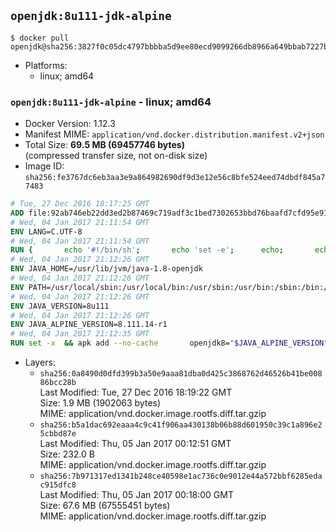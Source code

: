 ## `openjdk:8u111-jdk-alpine`

```console
$ docker pull openjdk@sha256:3827f0c05dc4797bbbba5d9ee80ecd9099266db8966a649bbab7227ba09816ad
```

-	Platforms:
	-	linux; amd64

### `openjdk:8u111-jdk-alpine` - linux; amd64

-	Docker Version: 1.12.3
-	Manifest MIME: `application/vnd.docker.distribution.manifest.v2+json`
-	Total Size: **69.5 MB (69457746 bytes)**  
	(compressed transfer size, not on-disk size)
-	Image ID: `sha256:fe3767dc6eb3aa3e9a864982690df9d3e12e56c8bfe524eed74dbdf845a77483`

```dockerfile
# Tue, 27 Dec 2016 18:17:25 GMT
ADD file:92ab746eb22dd3ed2b87469c719adf3c1bed7302653bbd76baafd7cfd95e911e in / 
# Wed, 04 Jan 2017 21:11:54 GMT
ENV LANG=C.UTF-8
# Wed, 04 Jan 2017 21:11:54 GMT
RUN { 		echo '#!/bin/sh'; 		echo 'set -e'; 		echo; 		echo 'dirname "$(dirname "$(readlink -f "$(which javac || which java)")")"'; 	} > /usr/local/bin/docker-java-home 	&& chmod +x /usr/local/bin/docker-java-home
# Wed, 04 Jan 2017 21:12:26 GMT
ENV JAVA_HOME=/usr/lib/jvm/java-1.8-openjdk
# Wed, 04 Jan 2017 21:12:26 GMT
ENV PATH=/usr/local/sbin:/usr/local/bin:/usr/sbin:/usr/bin:/sbin:/bin:/usr/lib/jvm/java-1.8-openjdk/jre/bin:/usr/lib/jvm/java-1.8-openjdk/bin
# Wed, 04 Jan 2017 21:12:26 GMT
ENV JAVA_VERSION=8u111
# Wed, 04 Jan 2017 21:12:26 GMT
ENV JAVA_ALPINE_VERSION=8.111.14-r1
# Wed, 04 Jan 2017 21:12:35 GMT
RUN set -x 	&& apk add --no-cache 		openjdk8="$JAVA_ALPINE_VERSION" 	&& [ "$JAVA_HOME" = "$(docker-java-home)" ]
```

-	Layers:
	-	`sha256:0a8490d0dfd399b3a50e9aaa81dba0d425c3868762d46526b41be00886bcc28b`  
		Last Modified: Tue, 27 Dec 2016 18:19:22 GMT  
		Size: 1.9 MB (1902063 bytes)  
		MIME: application/vnd.docker.image.rootfs.diff.tar.gzip
	-	`sha256:b5a1dac692eaaa4c9c41f906aa430138b06b88d601950c39c1a896e25cbbd87e`  
		Last Modified: Thu, 05 Jan 2017 00:12:51 GMT  
		Size: 232.0 B  
		MIME: application/vnd.docker.image.rootfs.diff.tar.gzip
	-	`sha256:7b971317ed1341b248ce40598e1ac736c0e9012e44a572bbf6285edac915dfc8`  
		Last Modified: Thu, 05 Jan 2017 00:18:00 GMT  
		Size: 67.6 MB (67555451 bytes)  
		MIME: application/vnd.docker.image.rootfs.diff.tar.gzip
